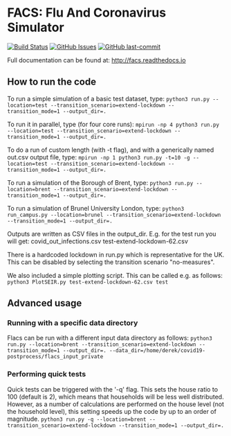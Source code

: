 # FACS: Flu And Coronavirus Simulator

[![Build Status](https://travis-ci.com/djgroen/facs.svg?branch=master)](https://travis-ci.com/djgroen/facs)
[![GitHub Issues](https://img.shields.io/github/issues/djgroen/facs.svg)](https://github.com/djgroen/facs/issues)
[![GitHub last-commit](https://img.shields.io/github/last-commit/djgroen/facs.svg)](https://github.com/djgroen/facs/commits/master)


Full documentation can be found at: http://facs.readthedocs.io

## How to run the code
To run a simple simulation of a basic test dataset, type:
`python3 run.py --location=test --transition_scenario=extend-lockdown --transition_mode=1 --output_dir=.`

To run it in parallel, type (for four core runs):
`mpirun -np 4 python3 run.py --location=test --transition_scenario=extend-lockdown --transition_mode=1 --output_dir=.`

To do a run of custom length (with -t flag), and with a generically named out.csv output file, type:
`mpirun -np 1 python3 run.py -t=10 -g --location=test --transition_scenario=extend-lockdown --transition_mode=1 --output_dir=.`

To run a simulation of the Borough of Brent, type:
`python3 run.py --location=brent --transition_scenario=extend-lockdown --transition_mode=1 --output_dir=.`

To run a simulation of Brunel University London, type:
`python3 run_campus.py --location=brunel --transition_scenario=extend-lockdown --transition_mode=1 --output_dir=.`

Outputs are written as CSV files in the output\_dir. E.g. for the test run you will get:
covid\_out\_infections.csv
test-extend-lockdown-62.csv

There is a hardcoded lockdown in run.py which is representative for the UK. This can be disabled by selecting the transition scenario "no-measures".

We also included a simple plotting script. This can be called e.g. as follows:
`python3 PlotSEIR.py test-extend-lockdown-62.csv test`

## Advanced usage

### Running with a specific data directory
Flacs can be run with a different input data directory as follows:
`python3 run.py --location=brent --transition_scenario=extend-lockdown --transition_mode=1 --output_dir=. --data_dir=/home/derek/covid19-postprocess/flacs_input_private`

### Performing quick tests
Quick tests can be triggered with the '-q' flag. This sets the house ratio to 100 (default is 2), which means that households will be less well distributed.
However, as a number of calculations are performed on the house level (not the household level), this setting speeds up the code by up to an order of magnitude.
`python3 run.py -q --location=brent --transition_scenario=extend-lockdown --transition_mode=1 --output_dir=.`

